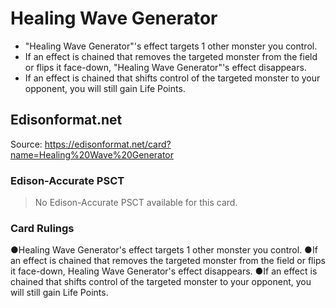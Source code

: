 # Healing Wave Generator

*   "Healing Wave Generator"'s effect targets 1 other monster you control.
*   If an effect is chained that removes the targeted monster from the field or flips it face-down, "Healing Wave Generator"'s effect disappears.
*   If an effect is chained that shifts control of the targeted monster to your opponent, you will still gain Life Points.

## Edisonformat.net

Source: https://edisonformat.net/card?name=Healing%20Wave%20Generator

### Edison-Accurate PSCT

> No Edison-Accurate PSCT available for this card.

### Card Rulings

●Healing Wave Generator's effect targets 1 other monster you control.
●If an effect is chained that removes the targeted monster from the field or flips it face-down, Healing Wave Generator's effect disappears.
●If an effect is chained that shifts control of the targeted monster to your opponent, you will still gain Life Points.
            